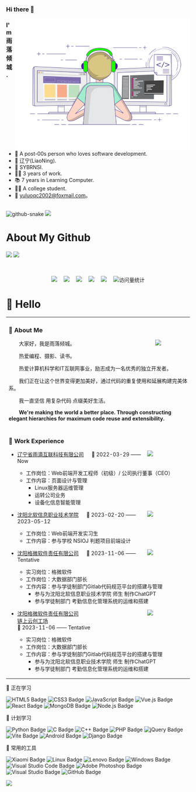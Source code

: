 ### Hi there 👋
<img align="right" top='60' alt="GIF" src="https://raw.githubusercontent.com/devSouvik/devSouvik/master/gif3.gif" width="480"/>

###  I'm 雨落倾城 .

<br/>

- 🍒  A post-00s person who loves software development.
- 📍  辽宁(LiaoNing).
- 🏫  SYBRNSI.
- 👩‍💻  3 years of work.
- 📚  7 years in Learning Computer.
- 👨‍🎓  A college student.
- 📧  [yuluoqc2002@foxmail.com](mailto:yuluoqc2002@foxmail.com)。
  <br/>
  <br/>

<!-- You are my ![Visitor Count](https://profile-counter.glitch.me/yuluoqingcheng/count.svg)th visitor -->


 <!-- Snake Code Contribution Map 贪吃蛇代码贡献图 -->
<picture>
  <source media="(prefers-color-scheme: dark)" srcset="https://cdn.jsdelivr.net/gh/yuluoqingcheng/yuluoqingcheng/profile-snake-contrib/github-contribution-grid-snake-dark.svg" />
  <source media="(prefers-color-scheme: light)" srcset="https://cdn.jsdelivr.net/gh/yuluoqingcheng/yuluoqingcheng/profile-snake-contrib/github-contribution-grid-snake.svg" />
  <img alt="github-snake" src="https://cdn.jsdelivr.net/gh/yuluoqingcheng/yuluoqingcheng/profile-snake-contrib/github-contribution-grid-snake-dark.svg" />
</picture>

<!-- profile-3d-contrib 3D贡献图-->
<img src="https://cdn.jsdelivr.net/gh/yuluoqingcheng/yuluoqingcheng/profile-3d-contrib/profile-night-rainbow.svg" />
</div>

# About My Github
<div align="left">
<img height='180' src="https://github-readme-stats.vercel.app/api/top-langs/?username=yuluoqingcheng&hide=html,css,Jupyter+Notebook,ruby,javascript,Makefile,Less,TypeScript,Starlark,Groovy,Shell,Batchfile&layout=compact&langs_count=8&theme=cobalt" align="center" />
<img height='180' src="https://github-readme-stats.vercel.app/api?username=yuluoqingcheng&show_icons=true&theme=cobalt" align="center" />
</div>  

<br/>  
<br/>
<br/>

<!--
**yuluoqingcheng/yuluoqingcheng** is a ✨ _special_ ✨ repository because its `README.md` (this file) appears on your GitHub profile.
Here are some ideas to get you started:
- 🔭 I’m currently working on ...
- 🌱 I’m currently learning ...
- 👯 I’m looking to collaborate on ...
- 🤔 I’m looking for help with ...
- 💬 Ask me about ...
- 📫 How to reach me: ...
- 😄 Pronouns: ...
- ⚡ Fun fact: ...
-->



<!-- 打字效果 -->
<!--
<div style="text-align: center"> 
<img src="https://readme-typing-svg.demolab.com?font=Fira+Code&pause=1000&width=435&lines=console.log(Hello+World!);Hi!+Hello%2C+I+am+%E9%9B%A8%E8%90%BD%E5%80%BE%E5%9F%8E;%E5%97%A8%EF%BC%81%E6%88%91%E6%98%AF%E9%9B%A8%E8%90%BD%E5%80%BE%E5%9F%8E" alt="Hi yuluoqc">
</div>
-->



 <!-- profile logo 个人资料徽标 -->
  <div align="center">
    <a href="https://yuluoqc.xyz/"><img src="https://img.shields.io/badge/Website-博客-blue" /></a>&emsp;
    <a href="https://www.youtube.com/@user-bt2vz3ns9x"><img src="https://img.shields.io/badge/YouTube-油管-c32136" /></a>&emsp;
    <a href="https://yuluoqc.xyz/ico/miniapp.png"><img src="https://img.shields.io/badge/WeChat-微信-07c160" /></a>&emsp;
    <a href="https://space.bilibili.com/175387003/"><img src="https://img.shields.io/badge/Bilibili-B站-ff69b4" /></a>&emsp;
    <a href="https://blog.csdn.net/weixin_38236238/"><img src="https://img.shields.io/badge/CSDN-论坛-c32136" /></a>&emsp;
    <!-- visitor statistics logo 访客数统计徽标 -->
    <img src="https://komarev.com/ghpvc/?username=yuluoqingcheng&label=Views&color=0e75b6&style=flat" alt="访问量统计" />
  </div>



#  🙋 Hello
<table>
<tr><td>

<!-- About me 关于我 -->
### 🤺 About Me

<img align="right" width="88" src="https://cdn.jsdelivr.net/gh/yuluoqingcheng/yuluoqingcheng/image/yuluoqc.png" />

<p>&emsp;&emsp;大家好，我是雨落倾城。</p>
<p>&emsp;&emsp;热爱编程、摄影、读书。</p>
<p>&emsp;&emsp;热爱计算机科学和IT互联网事业，励志成为一名优秀的独立开发者。</p>
<p>&emsp;&emsp;我们正在让这个世界变得更加美好，通过代码的重复使用和延展构建完美体系。</p>
<p>&emsp;&emsp;我一直坚信 用复杂代码 点缀美好生活。</p>
<p><strong>&emsp;&emsp;We're making the world a better place. Through constructing elegant hierarchies for maximum code reuse and extensibility.</strong></p>

</td></tr>

<tr>
<td>


### 🏢 Work Experience

<img align="right" width="110" src="https://cdn.jsdelivr.net/gh/yuluoqingcheng/yuluoqingcheng/image/ydhllog.png" />

- [辽宁省雨滴互联科技有限公司](https://ydhl.yuluoqc.xyz/) &emsp; 📌 2022-03-29 —— Now

    - 工作岗位：Web前端开发工程师（初级）/ 公司执行董事（CEO）
    - 工作内容：页面设计与管理
      - Linux服务器运维管理
      - 运转公司业务
      - 设备化信息智能管理

<img align="right" width="110" src="https://cdn.jsdelivr.net/gh/yuluoqingcheng/yuluoqingcheng/image/ShenYangBRNSI.png" />

- [沈阳北软信息职业技术学院](https://www.nsi-soft.com/nsi/index) &emsp; 📌 2023-02-20 —— 2023-05-12

    - 工作岗位：Web前端开发实习生
    - 工作内容：参与学校 NSIOJ 判题项目前端设计

<img align="right" width="110" src="https://cdn.jsdelivr.net/gh/yuluoqingcheng/yuluoqingcheng/image/gesoft_logo.png" />

- [沈阳格微软件责任有限公司](http://www.ge-soft.com/gesoft/) &emsp; 📌 2023-11-06 —— Tentative

    - 实习岗位：格微软件
    - 工作岗位：大数据部门部长
    - 工作内容：参与学徒制部门Gitlab代码规范平台的搭建与管理
      - 参与为沈阳北软信息职业技术学院 师生 制作ChatGPT
      - 参与学徒制部门 考勤信息化管理系统的运维和搭建

<img align="right" width="110" src="https://cdn.jsdelivr.net/gh/yuluoqingcheng/yuluoqingcheng/image/gesoft_logo.png" />

- [沈阳格微软件责任有限公司<br>链上云创工场]() &emsp;<br> 📌 2023-11-06 —— Tentative

    - 实习岗位：格微软件
    - 工作岗位：大数据部门部长
    - 工作内容：参与学徒制部门Gitlab代码规范平台的搭建与管理
        - 参与为沈阳北软信息职业技术学院 师生 制作ChatGPT
        - 参与学徒制部门 考勤信息化管理系统的运维和搭建

</td>
</tr>


<table>

<!--  skill badge 技能徽章 -->
💪 正在学习

![HTML5 Badge](https://img.shields.io/badge/HTML5-E34F26?logo=html5&logoColor=fff&style=flat)
![CSS3 Badge](https://img.shields.io/badge/CSS3-1572B6?logo=css3&logoColor=fff&style=flat)
![JavaScript Badge](https://img.shields.io/badge/JavaScript-F7DF1E?logo=javascript&logoColor=000&style=flat)
![Vue.js Badge](https://img.shields.io/badge/Vue.js-4FC08D?logo=vuedotjs&logoColor=fff&style=flat)
![React Badge](https://img.shields.io/badge/React-61DAFB?logo=react&logoColor=000&style=flat)
![MongoDB Badge](https://img.shields.io/badge/MongoDB-47A248?logo=mongodb&logoColor=fff&style=flat)
![Node.js Badge](https://img.shields.io/badge/Node.js-393?logo=nodedotjs&logoColor=fff&style=flat)

🧠 计划学习

![Python Badge](https://img.shields.io/badge/Python-3776AB?logo=python&logoColor=fff&style=flat)
![C Badge](https://img.shields.io/badge/C-A8B9CC?logo=c&logoColor=fff&style=flat)
![C++ Badge](https://img.shields.io/badge/C%2B%2B-00599C?logo=cplusplus&logoColor=fff&style=flat)
![PHP Badge](https://img.shields.io/badge/PHP-777BB4?logo=php&logoColor=fff&style=flat)
![jQuery Badge](https://img.shields.io/badge/jQuery-0769AD?logo=jquery&logoColor=fff&style=flat)
![Vite Badge](https://img.shields.io/badge/Vite-646CFF?logo=vite&logoColor=fff&style=flat)
![Android Badge](https://img.shields.io/badge/Android-3DDC84?logo=android&logoColor=fff&style=flat)
![Django Badge](https://img.shields.io/badge/Django-092E20?logo=django&logoColor=fff&style=flat)

🧰 常用的工具

![Xiaomi Badge](https://img.shields.io/badge/Xiaomi-FF6900?logo=xiaomi&logoColor=fff&style=flat)
![Linux Badge](https://img.shields.io/badge/Linux-FCC624?logo=linux&logoColor=000&style=flat)
![Lenovo Badge](https://img.shields.io/badge/Lenovo-E2231A?logo=lenovo&logoColor=fff&style=flat)
![Windows Badge](https://img.shields.io/badge/Windows-0078D6?logo=windows&logoColor=fff&style=flat)
![Visual Studio Code Badge](https://img.shields.io/badge/Visual%20Studio%20Code-007ACC?logo=visualstudiocode&logoColor=fff&style=flat)
![Adobe Photoshop Badge](https://img.shields.io/badge/Adobe%20Photoshop-31A8FF?logo=adobephotoshop&logoColor=fff&style=flat)
![Visual Studio Badge](https://img.shields.io/badge/Visual%20Studio-5C2D91?logo=visualstudio&logoColor=fff&style=flat)
![GitHub Badge](https://img.shields.io/badge/GitHub-181717?logo=github&logoColor=fff&style=flat)

<!-- programming tool icon 编程工具图标 -->
<img src="https://skillicons.dev/icons?i=ps,ai,pr,c,cpp,cs,ts,discord,twitter,mongodb,instagram,idea,git" /><br>

<!-- ########################################## 分割 ########################################## -->
<!-- <img width="200%" src="https://cdn.jsdelivr.net/gh/sun0225SUN/sun0225SUN/assets/images/hr.gif" /> -->






